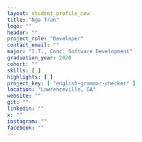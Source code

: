 ```yaml
---
layout: student_profile_new
title: "Nga Tran"
logo: ""
header: ""
project_role: "Developer"
contact_email: ""
major: "I.T., Conc. Software Development"
graduation_year: 2020
cohort: ""
skills: [ ]
highlights: [ ]
project_key: [ "english-grammar-checker" ]
location: "Lawrenceville, GA"
website: ""
git: ""
linkedin: ""
x: ""
instagram: ""
facebook: ""
---
```

